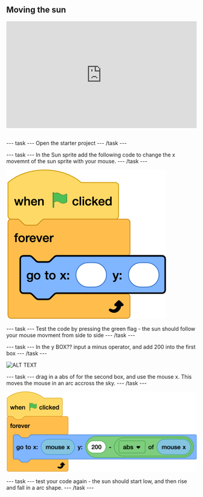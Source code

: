 ## Moving the sun

<html>
<div style="position: relative; overflow: hidden; padding-top: 56.25%;">
<iframe style="position: absolute; top: 0; left: 0; right: 0; width: 100%; height: 100%; border: none;" src="https://www.youtube.com/embed/wZU1QGnKG8c?rel=0&cc_load_policy=1" allowfullscreen allow="accelerometer; autoplay; clipboard-write; encrypted-media; gyroscope; picture-in-picture; web-share">
</iframe>
</div><br>
</html>


--- task ---
Open the starter project 
--- /task ---


--- task ---
In the Sun sprite add the following code to change the x movemnt of the sun sprite with your mouse.
--- /task ---

![ALT TEXT](images/1-2-ol.png)

--- task ---
Test the code by pressing the green flag - the sun should follow your mouse movment from side to side
--- /task ---



--- task ---
In the y BOX?? input a minus operator, and add 200 into the first box
--- /task ---

![ALT TEXT](images/1-5-ol.png)

--- task ---
drag in a abs of for the second box, and use the mouse x. This moves the mouse in an arc accross the sky.
--- /task ---

![ALT TEXT](images/1-7-nol.png)


--- task ---
test your code again - the sun should start low, and then rise and fall in a arc shape.
--- /task ---
